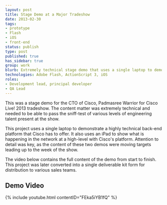 ```yaml
---
layout: post
title: Stage Demo at a Major Tradeshow
date: 2013-02-30
tags:
- prototype
- Flash
- iOS
- front-end
status: publish
type: post
published: true
has_sidebar: true
group: work
blurb: Extremely technical stage demo that uses a single laptop to demonstrate a highly technical back-end platform. Attention to detail was key, as the content of these two demos were moving targets leading up to the week of the show.
technologies: Adobe Flash, ActionScript 3, iOS
roles:
- Development lead, principal developer
- QA Lead
---
```

This was a stage demo for the CTO of Cisco, Padmasree Warrior for Cisco Live! 2013 tradeshow. The content matter was extremely technical and needed to be able to pass the sniff-test of various levels of engineering talent present at the show.

This project uses a single laptop to demonstrate a highly technical back-end platform that Cisco has to offer. It also uses an iPad to show what is happening in the network at a high-level with Cisco's platform. Attention to detail was key, as the content of these two demos were moving targets leading up to the week of the show.

The video below contains the full content of the demo from start to finish. This project was later converted into a single deliverable kit form for distribution to various sales teams.

## Demo Video
{% include youtube.html contentID="FEka5iYB1fQ" %}
